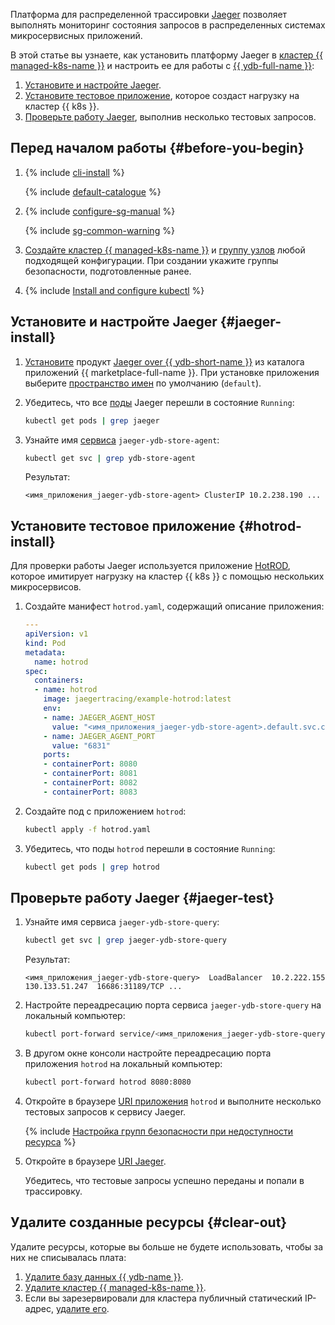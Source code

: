 

Платформа для распределенной трассировки [Jaeger](https://github.com/jaegertracing/jaeger) позволяет выполнять мониторинг состояния запросов в распределенных системах микросервисных приложений.

В этой статье вы узнаете, как установить платформу Jaeger в [кластер {{ managed-k8s-name }}](../../managed-kubernetes/concepts/index.md#kubernetes-cluster) и настроить ее для работы с [{{ ydb-full-name }}](../../ydb/):
1. [Установите и настройте Jaeger](#jaeger-install).
1. [Установите тестовое приложение](#hotrod-install), которое создаст нагрузку на кластер {{ k8s }}.
1. [Проверьте работу Jaeger](#jaeger-test), выполнив несколько тестовых запросов.

## Перед началом работы {#before-you-begin}

1. {% include [cli-install](../../_includes/cli-install.md) %}

   {% include [default-catalogue](../../_includes/default-catalogue.md) %}

1. {% include [configure-sg-manual](../../_includes/managed-kubernetes/security-groups/configure-sg-manual-lvl3.md) %}

    {% include [sg-common-warning](../../_includes/managed-kubernetes/security-groups/sg-common-warning.md) %}

1. [Создайте кластер {{ managed-k8s-name }}](../../managed-kubernetes/operations/kubernetes-cluster/kubernetes-cluster-create.md) и [группу узлов](../../managed-kubernetes/operations/node-group/node-group-create.md) любой подходящей конфигурации. При создании укажите группы безопасности, подготовленные ранее.

1. {% include [Install and configure kubectl](../../_includes/managed-kubernetes/kubectl-install.md) %}

## Установите и настройте Jaeger {#jaeger-install}

1. [Установите](../../managed-kubernetes/operations/applications/jaeger.md#marketplace-install) продукт [Jaeger over {{ ydb-short-name }}](/marketplace/products/yc/jaeger-ydb-store) из каталога приложений {{ marketplace-full-name }}. При установке приложения выберите [пространство имен](../../managed-kubernetes/concepts/index.md#namespace) по умолчанию (`default`).
1. Убедитесь, что все [поды](../../managed-kubernetes/concepts/index.md#pod) Jaeger перешли в состояние `Running`:

   ```bash
   kubectl get pods | grep jaeger
   ```

1. Узнайте имя [сервиса](../../managed-kubernetes/concepts/service.md) `jaeger-ydb-store-agent`:

   ```bash
   kubectl get svc | grep ydb-store-agent
   ```

   Результат:

   ```text
   <имя_приложения_jaeger-ydb-store-agent> ClusterIP 10.2.238.190 ...
   ```

## Установите тестовое приложение {#hotrod-install}

Для проверки работы Jaeger используется приложение [HotROD](https://github.com/jaegertracing/jaeger/tree/9f067714451068c2ba136f5899077346abbc4c6c/examples/hotrod), которое имитирует нагрузку на кластер {{ k8s }} с помощью нескольких микросервисов.

1. Создайте манифест `hotrod.yaml`, содержащий описание приложения:

   ```yaml
   ---
   apiVersion: v1
   kind: Pod
   metadata:
     name: hotrod
   spec:
     containers:
     - name: hotrod
       image: jaegertracing/example-hotrod:latest
       env:
       - name: JAEGER_AGENT_HOST
         value: "<имя_приложения_jaeger-ydb-store-agent>.default.svc.cluster.local"
       - name: JAEGER_AGENT_PORT
         value: "6831"
       ports:
       - containerPort: 8080
       - containerPort: 8081
       - containerPort: 8082
       - containerPort: 8083
   ```

1. Создайте под с приложением `hotrod`:

   ```bash
   kubectl apply -f hotrod.yaml
   ```

1. Убедитесь, что поды `hotrod` перешли в состояние `Running`:

   ```bash
   kubectl get pods | grep hotrod
   ```

## Проверьте работу Jaeger {#jaeger-test}

1. Узнайте имя сервиса `jaeger-ydb-store-query`:

   ```bash
   kubectl get svc | grep jaeger-ydb-store-query
   ```

   Результат:

   ```text
   <имя_приложения_jaeger-ydb-store-query>  LoadBalancer  10.2.222.155  130.133.51.247  16686:31189/TCP ...
   ```

1. Настройте переадресацию порта сервиса `jaeger-ydb-store-query` на локальный компьютер:

   ```bash
   kubectl port-forward service/<имя_приложения_jaeger-ydb-store-query> 16686:16686
   ```

1. В другом окне консоли настройте переадресацию порта приложения `hotrod` на локальный компьютер:

   ```bash
   kubectl port-forward hotrod 8080:8080
   ```

1. Откройте в браузере [URI приложения](https://localhost:8080) `hotrod` и выполните несколько тестовых запросов к сервису Jaeger.

    {% include [Настройка групп безопасности при недоступности ресурса](../../_includes/managed-kubernetes/security-groups/check-sg-if-url-unavailable-lvl3.md) %}

1. Откройте в браузере [URI Jaeger](https://localhost:16686).

   Убедитесь, что тестовые запросы успешно переданы и попали в трассировку.

## Удалите созданные ресурсы {#clear-out}

Удалите ресурсы, которые вы больше не будете использовать, чтобы за них не списывалась плата:

1. [Удалите базу данных {{ ydb-name }}](../../ydb/operations/manage-databases.md#delete-db).
1. [Удалите кластер {{ managed-k8s-name }}](../../managed-kubernetes/operations/kubernetes-cluster/kubernetes-cluster-delete.md).
1. Если вы зарезервировали для кластера публичный статический IP-адрес, [удалите его](../../vpc/operations/address-delete.md).
